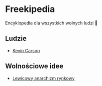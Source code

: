 # Freekipedia
Encyklopedia dla wszystkich wolnych ludzi 🐍

## Ludzie
- [Kevin Carson](https://freekipedia.ga/kevin-carson.html)

## Wolnościowe idee
- [Lewicowy anarchizm rynkowy](https://freekipedia.ga/lewicowy%20anarchizm%20rynkowy.html)
